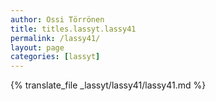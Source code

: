 ```yaml
---
author: Ossi Törrönen
title: titles.lassyt.lassy41
permalink: /lassy41/
layout: page
categories: [lassyt]
---
```

{% translate_file _lassyt/lassy41/lassy41.md %}